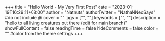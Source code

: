 +++
title = "Hello World - My Very First Post"
date = "2023-01-19T16:29:11+08:00"
author = "Natnuts"
authorTwitter = "NathaNNeoSays" #do not include @
cover = ""
tags = ["", ""]
keywords = ["", ""]
description = "hello to all living creatures out there (edit for main branch)"
showFullContent = false
readingTime = false
hideComments = false
color = "" #color from the theme settings
+++
